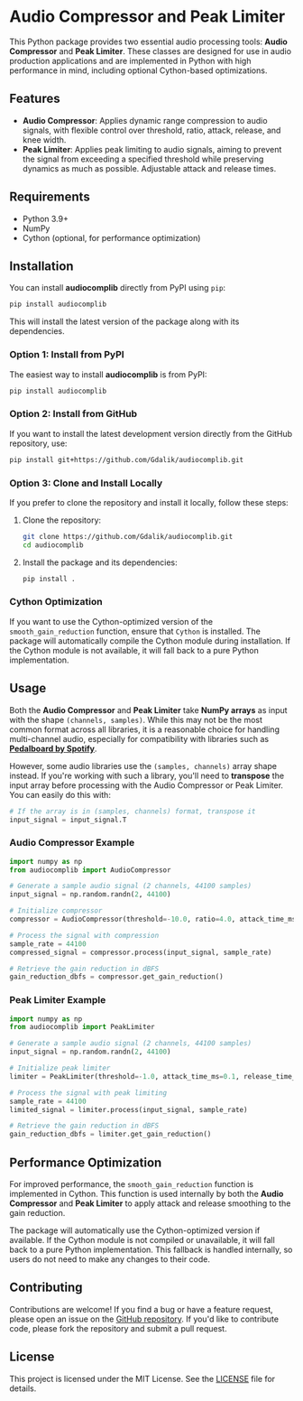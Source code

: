 # Audio Compressor and Peak Limiter

This Python package provides two essential audio processing tools: **Audio Compressor** and **Peak Limiter**. These classes are designed for use in audio production applications and are implemented in Python with high performance in mind, including optional Cython-based optimizations.

## Features

- **Audio Compressor**: Applies dynamic range compression to audio signals, with flexible control over threshold, ratio, attack, release, and knee width.
- **Peak Limiter**: Applies peak limiting to audio signals, aiming to prevent the signal from exceeding a specified threshold while preserving dynamics as much as possible. Adjustable attack and release times.

## Requirements

- Python 3.9+
- NumPy
- Cython (optional, for performance optimization)

## Installation

You can install **audiocomplib** directly from PyPI using `pip`:

```bash
pip install audiocomplib
```

This will install the latest version of the package along with its dependencies.

### Option 1: Install from PyPI

The easiest way to install **audiocomplib** is from PyPI:

```bash
pip install audiocomplib
```

### Option 2: Install from GitHub

If you want to install the latest development version directly from the GitHub repository, use:

```bash
pip install git+https://github.com/Gdalik/audiocomplib.git
```

### Option 3: Clone and Install Locally

If you prefer to clone the repository and install it locally, follow these steps:

1. Clone the repository:
   ```bash
   git clone https://github.com/Gdalik/audiocomplib.git
   cd audiocomplib
   ```

2. Install the package and its dependencies:
   ```bash
   pip install .
   ```

### Cython Optimization

If you want to use the Cython-optimized version of the `smooth_gain_reduction` function, ensure that `Cython` is installed. The package will automatically compile the Cython module during installation. If the Cython module is not available, it will fall back to a pure Python implementation.

## Usage

Both the **Audio Compressor** and **Peak Limiter** take **NumPy arrays** as input with the shape `(channels, samples)`. While this may not be the most common format across all libraries, it is a reasonable choice for handling multi-channel audio, especially for compatibility with libraries such as **[Pedalboard by Spotify](https://github.com/spotify/pedalboard)**.

However, some audio libraries use the `(samples, channels)` array shape instead. If you're working with such a library, you'll need to **transpose** the input array before processing with the Audio Compressor or Peak Limiter. You can easily do this with:

```python
# If the array is in (samples, channels) format, transpose it
input_signal = input_signal.T
```

### Audio Compressor Example

```python
import numpy as np
from audiocomplib import AudioCompressor

# Generate a sample audio signal (2 channels, 44100 samples)
input_signal = np.random.randn(2, 44100)

# Initialize compressor
compressor = AudioCompressor(threshold=-10.0, ratio=4.0, attack_time_ms=1.0, release_time_ms=100.0, knee_width=3.0)

# Process the signal with compression
sample_rate = 44100
compressed_signal = compressor.process(input_signal, sample_rate)

# Retrieve the gain reduction in dBFS
gain_reduction_dbfs = compressor.get_gain_reduction()
```

### Peak Limiter Example

```python
import numpy as np
from audiocomplib import PeakLimiter

# Generate a sample audio signal (2 channels, 44100 samples)
input_signal = np.random.randn(2, 44100)

# Initialize peak limiter
limiter = PeakLimiter(threshold=-1.0, attack_time_ms=0.1, release_time_ms=1.0)

# Process the signal with peak limiting
sample_rate = 44100
limited_signal = limiter.process(input_signal, sample_rate)

# Retrieve the gain reduction in dBFS
gain_reduction_dbfs = limiter.get_gain_reduction()
```

## Performance Optimization

For improved performance, the `smooth_gain_reduction` function is implemented in Cython. This function is used internally by both the **Audio Compressor** and **Peak Limiter** to apply attack and release smoothing to the gain reduction.

The package will automatically use the Cython-optimized version if available. If the Cython module is not compiled or unavailable, it will fall back to a pure Python implementation. This fallback is handled internally, so users do not need to make any changes to their code.

## Contributing

Contributions are welcome! If you find a bug or have a feature request, please open an issue on the [GitHub repository](https://github.com/Gdalik/audiocomplib). If you'd like to contribute code, please fork the repository and submit a pull request.

## License

This project is licensed under the MIT License. See the [LICENSE](LICENSE) file for details.
